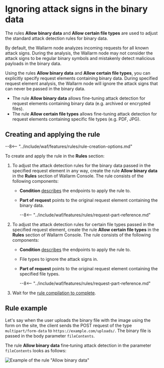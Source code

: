 [request-processing]:       request-processing.md

# Ignoring attack signs in the binary data

The rules **Allow binary data** and **Allow certain file types** are used to adjust the standard attack detection rules for binary data.

By default, the Wallarm node analyzes incoming requests for all known attack signs. During the analysis, the Wallarm node may not consider the attack signs to be regular binary symbols and mistakenly detect malicious payloads in the binary data.

Using the rules **Allow binary data** and **Allow certain file types**, you can explicitly specify request elements containing binary data. During specified request element analysis, the Wallarm node will ignore the attack signs that can never be passed in the binary data.

* The rule **Allow binary data** allows fine-tuning attack detection for request elements containing binary data (e.g. archived or encrypted files).
* The rule **Allow certain file types** allows fine-tuning attack detection for request elements containing specific file types (e.g. PDF, JPG).

## Creating and applying the rule

--8<-- "../include/waf/features/rules/rule-creation-options.md"

To create and apply the rule in the **Rules** section:

1. To adjust the attack detection rules for the binary data passed in the specified request element in any way, create the rule **Allow binary data** in the **Rules** section of Wallarm Console. The rule consists of the following components:

      * **Condition** [describes](add-rule.md#branch-description) the endpoints to apply the rule to.
      * **Part of request** points to the original request element containing the binary data.

         --8<-- "../include/waf/features/rules/request-part-reference.md"
2. To adjust the attack detection rules for certain file types passed in the specified request element, create the rule **Allow certain file types** in the **Rules** section of Wallarm Console. The rule consists of the following components:
      
      * **Condition** [describes](add-rule.md#branch-description) the endpoints to apply the rule to.
      * File types to ignore the attack signs in.
      * **Part of request** points to the original request element containing the specified file types.

         --8<-- "../include/waf/features/rules/request-part-reference.md"
3. Wait for the [rule compilation to complete](compiling.md).

## Rule example

Let's say when the user uploads the binary file with the image using the form on the site, the client sends the POST request of the type `multipart/form-data` to `https://example.com/uploads/`. The binary file is passed in the body parameter `fileContents`.

The rule **Allow binary data** fine‑tuning attack detection in the parameter `fileContents` looks as follows:

![Example of the rule "Allow binary data"](../../images/user-guides/rules/ignore-binary-attacks-example.png)